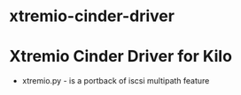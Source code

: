 xtremio-cinder-driver
=====================

# Xtremio Cinder Driver for Kilo
* xtremio.py - is a portback of iscsi multipath feature
